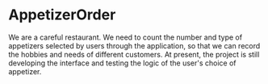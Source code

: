 # AppetizerOrder
We are a careful restaurant. We need to count the number and type of appetizers selected by users through the application, so that we can record the hobbies and needs of different customers. At present, the project is still developing the interface and testing the logic of the user's choice of appetizer.
